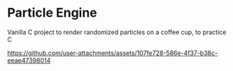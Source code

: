 # Particle Engine

Vanilla C project to render randomized particles on a coffee cup, to practice C

https://github.com/user-attachments/assets/107fe728-586e-4f37-b38c-eeae47398014




